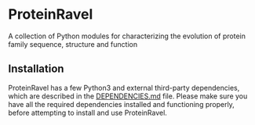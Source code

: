 # ProteinRavel
A collection of Python modules for characterizing the evolution of protein family sequence, structure and function

## Installation

ProteinRavel has a few Python3 and external third-party dependencies, which are described in the [DEPENDENCIES.md] file. Please make sure you have all the required dependencies installed and functioning properly, before attempting to install and use ProteinRavel.

[DEPENDENCIES.md]: DEPENDENCIES.md
